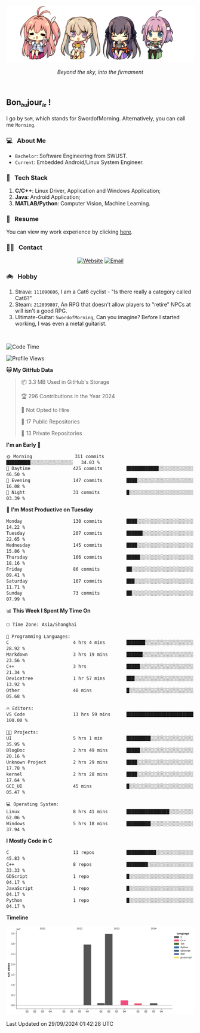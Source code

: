 <img src="./pic/Aokana.png">
<p align="center"><em>Beyond the sky, into the firmament</em></p>

<br/>

## Bon<sub><em><font size=2>bu</font></em></sub>jour<sub><em><font size=2>le</font></em></sub> !

I go by `SoM`, which stands for SwordofMorning. Alternatively, you can call me `Morning`.

### 💻 &nbsp; About Me

- `Bachelor`: Software Engineering from SWUST.
- `Current`: Embedded Android/Linux System Engineer.

### 🔧 &nbsp; Tech Stack

1. **C/C++**: Linux Driver, Application and Windows Application;
2. **Java**: Android Application;
3. **MATLAB/Python**: Computer Vision, Machine Learning.

### 📝 &nbsp; Resume

You can view my work experience by clicking <a href="https://swordofmorning.com/index.php/contact/">here</a>.

### 🤝🏻 &nbsp; Contact

<p align="center">
<a href="https://swordofmorning.com/"><img alt="Website" src="https://img.shields.io/badge/Website-swordofmorning.com-blue?style=flat-square&logo=google-chrome"></a>
<a href="mailto:master@xiaojintao.email
"><img alt="Email" src="https://img.shields.io/badge/Email-master@xiaojintao.email-blue?style=flat-square&logo=gmail"></a>
</p>

### 🚲 &nbsp; Hobby

1. Strava: `111090606`, I am a Cat6 cyclist - "Is there really a category called Cat6?"
2. Steam: `212899807`, An RPG that doesn't allow players to "retire" NPCs at will isn't a good RPG.
3. Ultimate-Guitar: `SwordofMorning`, Can you imagine? Before I started working, I was even a metal guitarist.

<br/>

<!--START_SECTION:waka-->
![Code Time](http://img.shields.io/badge/Code%20Time-177%20hrs%2053%20mins-blue)

![Profile Views](http://img.shields.io/badge/Profile%20Views-0-blue)

**🐱 My GitHub Data** 

> 📦 3.3 MB Used in GitHub's Storage 
 > 
> 🏆 296 Contributions in the Year 2024
 > 
> 🚫 Not Opted to Hire
 > 
> 📜 17 Public Repositories 
 > 
> 🔑 13 Private Repositories 
 > 
**I'm an Early 🐤** 

```text
🌞 Morning                311 commits         █████████░░░░░░░░░░░░░░░░   34.03 % 
🌆 Daytime                425 commits         ████████████░░░░░░░░░░░░░   46.50 % 
🌃 Evening                147 commits         ████░░░░░░░░░░░░░░░░░░░░░   16.08 % 
🌙 Night                  31 commits          █░░░░░░░░░░░░░░░░░░░░░░░░   03.39 % 
```
📅 **I'm Most Productive on Tuesday** 

```text
Monday                   130 commits         ████░░░░░░░░░░░░░░░░░░░░░   14.22 % 
Tuesday                  207 commits         ██████░░░░░░░░░░░░░░░░░░░   22.65 % 
Wednesday                145 commits         ████░░░░░░░░░░░░░░░░░░░░░   15.86 % 
Thursday                 166 commits         █████░░░░░░░░░░░░░░░░░░░░   18.16 % 
Friday                   86 commits          ██░░░░░░░░░░░░░░░░░░░░░░░   09.41 % 
Saturday                 107 commits         ███░░░░░░░░░░░░░░░░░░░░░░   11.71 % 
Sunday                   73 commits          ██░░░░░░░░░░░░░░░░░░░░░░░   07.99 % 
```


📊 **This Week I Spent My Time On** 

```text
🕑︎ Time Zone: Asia/Shanghai

💬 Programming Languages: 
C                        4 hrs 4 mins        ███████░░░░░░░░░░░░░░░░░░   28.92 % 
Markdown                 3 hrs 19 mins       ██████░░░░░░░░░░░░░░░░░░░   23.56 % 
C++                      3 hrs               █████░░░░░░░░░░░░░░░░░░░░   21.34 % 
Devicetree               1 hr 57 mins        ███░░░░░░░░░░░░░░░░░░░░░░   13.92 % 
Other                    48 mins             █░░░░░░░░░░░░░░░░░░░░░░░░   05.68 % 

🔥 Editors: 
VS Code                  13 hrs 59 mins      █████████████████████████   100.00 % 

🐱‍💻 Projects: 
UI                       5 hrs 1 min         █████████░░░░░░░░░░░░░░░░   35.95 % 
BlogDoc                  2 hrs 49 mins       █████░░░░░░░░░░░░░░░░░░░░   20.16 % 
Unknown Project          2 hrs 29 mins       ████░░░░░░░░░░░░░░░░░░░░░   17.78 % 
kernel                   2 hrs 28 mins       ████░░░░░░░░░░░░░░░░░░░░░   17.64 % 
GCI_UI                   45 mins             █░░░░░░░░░░░░░░░░░░░░░░░░   05.47 % 

💻 Operating System: 
Linux                    8 hrs 41 mins       ████████████████░░░░░░░░░   62.06 % 
Windows                  5 hrs 18 mins       █████████░░░░░░░░░░░░░░░░   37.94 % 
```

**I Mostly Code in C** 

```text
C                        11 repos            ███████████░░░░░░░░░░░░░░   45.83 % 
C++                      8 repos             ████████░░░░░░░░░░░░░░░░░   33.33 % 
GDScript                 1 repo              █░░░░░░░░░░░░░░░░░░░░░░░░   04.17 % 
JavaScript               1 repo              █░░░░░░░░░░░░░░░░░░░░░░░░   04.17 % 
Python                   1 repo              █░░░░░░░░░░░░░░░░░░░░░░░░   04.17 % 
```



**Timeline**

![Lines of Code chart](https://raw.githubusercontent.com/SwordofMorning/SwordofMorning/main/assets/bar_graph.png)


 Last Updated on 29/09/2024 01:42:28 UTC
<!--END_SECTION:waka-->

